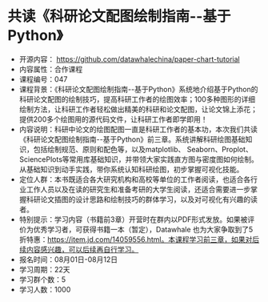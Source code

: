 # 共读《科研论文配图绘制指南--基于Python》

- 开源内容： https://github.com/datawhalechina/paper-chart-tutorial
- 内容属性：合作课程
- 课程编号：047
- 课程背景：《科研论文配图绘制指南--基于Python》系统地介绍基于Python的科研论文配图的绘制技巧，提高科研工作者的绘图效率；100多种图形的详细绘制方法，让科研工作者轻松做出精美的科研和论文配图，让论文锦上添花；提供200多个绘图用的源代码文件，让科研工作者即学即用！
- 内容说明：科研中论文的绘图配图一直是科研工作者的基本功，本次我们共读《科研论文配图绘制指南--基于Python》前三章。系统讲解科研绘图基础知识，包括绘制规范、原则和配色等，以及matplotlib、 Seaborn、Proplot、SciencePlots等常用库基础知识，并带领大家实践直方图与密度图如何绘制。从基础知识到动手实践，带你系统认知科研绘图，初步掌握可视化技能。
- 定位人群：本书既适合各大研究机构和高校等单位的工作者阅读，也适合各行业工作人员以及在读的研究生和准备考研的大学生阅读，还适合需要进一步掌握科研论文插图的设计思路和绘制技巧的群体学习，以及对可视化有兴趣的读者。 
- 特别提示：学习内容（书籍前3章）开营时在群内以PDF形式发放。如果被评价为优秀学习者，可获得书籍一本（暂定），Datawhale 也为大家争取到了5折特惠：https://item.jd.com/14059556.html。本课程学习前三章，如果对后续内容感兴趣，可以后续再自行学习。
- 报名时间：08月01日-08月12日 
- 学习周期：22天
- 学习群个数：5
- 学习人数：1000

